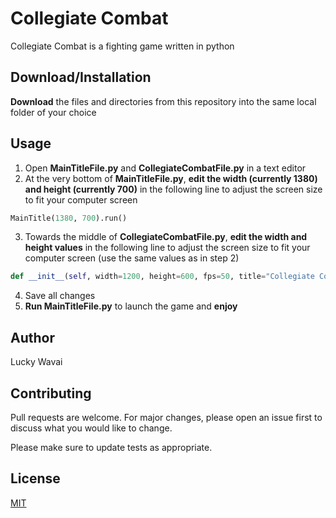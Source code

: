 # Collegiate Combat

Collegiate Combat is a fighting game written in python

## Download/Installation

**Download** the files and directories from this repository into the same local folder of your choice

## Usage

1. Open **MainTitleFile.py** and **CollegiateCombatFile.py** in a text editor
2. At the very bottom of **MainTitleFile.py**, **edit the width (currently 1380) and height (currently 700)** in the following line to adjust the screen size to fit your computer screen
```python
MainTitle(1380, 700).run()
```
3. Towards the middle of **CollegiateCombatFile.py**, **edit the width and height values** in the following line to adjust the screen size to fit your computer screen (use the same values as in step 2)
```python
def __init__(self, width=1200, height=600, fps=50, title="Collegiate Combat"):
```
4. Save all changes
5. **Run MainTitleFile.py** to launch the game and **enjoy**


## Author

Lucky Wavai

## Contributing
Pull requests are welcome. For major changes, please open an issue first to discuss what you would like to change.

Please make sure to update tests as appropriate.

## License
[MIT](https://choosealicense.com/licenses/mit/)
